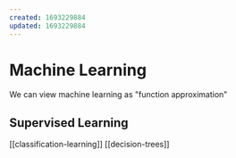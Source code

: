 ```yaml
---
created: 1693229884
updated: 1693229884
---
```


# Machine Learning

We can view machine learning as "function approximation"

## Supervised Learning

[[classification-learning]]
[[decision-trees]]


